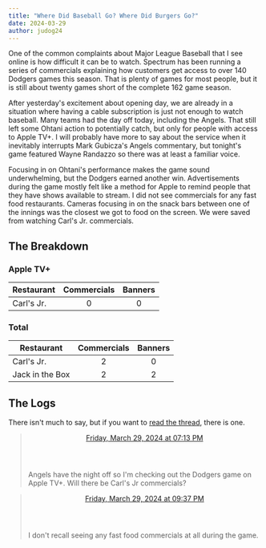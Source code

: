 ```yaml
---
title: "Where Did Baseball Go? Where Did Burgers Go?"
date: 2024-03-29
author: judog24
---
```


One of the common complaints about Major League Baseball that I see online is how difficult it can be to watch. Spectrum has been running a series of commercials explaining how customers get access to over 140 Dodgers games this season. That is plenty of games for most people, but it is still about twenty games short of the complete 162 game season.

After yesterday's excitement about opening day, we are already in a situation where having a cable subscription is just not enough to watch baseball. Many teams had the day off today, including the Angels. That still left some Ohtani action to potentially catch, but only for people with access to Apple TV+. I will probably have more to say about the service when it inevitably interrupts Mark Gubicza's Angels commentary, but tonight's game featured Wayne Randazzo so there was at least a familiar voice.

Focusing in on Ohtani's performance makes the game sound underwhelming, but the Dodgers earned another win. Advertisements during the game mostly felt like a method for Apple to remind people that they have shows available to stream. I did not see commercials for any fast food restaurants. Cameras focusing in on the snack bars between one of the innings was the closest we got to food on the screen. We were saved from watching Carl's Jr. commercials.

## The Breakdown

### Apple TV+

| Restaurant | Commercials | Banners |
| ---------- | :-----------: | :-------: |
|Carl's Jr. | 0 | 0 |

### Total

| Restaurant | Commercials | Banners |
| ---------- | :-----------: | :-------: |
|Carl's Jr. | 2 | 0 |
|Jack in the Box | 2 | 2 |

## The Logs

There isn't much to say, but if you want to [read the thread](https://cheddarcrackers.club/@baseballfastfoodcommercials/112182219346131130), there is one. 

<blockquote class="mastodon-post" cite="https://cheddarcrackers.club/@baseballfastfoodcommercials/112182219346131130">
  <header class="mastodon-post-date">
    <a href="https://cheddarcrackers.club/@baseballfastfoodcommercials/112182219346131130">
      <time datetime="2024-03-30T02:13:41.566Z">
        Friday, March 29, 2024 at 07:13 PM
      </time>
    </a>
  </header>
  <div class="mastodon-post-content">
   <p>Angels have the night off so I&#39;m checking out the Dodgers game on Apple TV+. Will there be Carl&#39;s Jr commercials?</p>
  </div>
</blockquote>

<blockquote class="mastodon-post" cite="https://cheddarcrackers.club/@baseballfastfoodcommercials/112182783620250602">
  <header class="mastodon-post-date">
    <a href="https://cheddarcrackers.club/@baseballfastfoodcommercials/112182783620250602">
      <time datetime="2024-03-30T04:37:11.703Z">
        Friday, March 29, 2024 at 09:37 PM
      </time>
    </a>
  </header>
  <div class="mastodon-post-content">
   <p>I don&#39;t recall seeing any fast food commercials at all during the game.</p>
  </div>
</blockquote>
